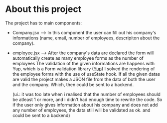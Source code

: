 # About this project

The project has to main components:
  - Company.jsx --> In this component the user can fill out his company's informations (name, email, number of employees, descripiton about the company).
  - employee.jsx --> After the company's data are declared the form will automatically create as many employee forms as the number of employees
    The validation of the given informations are happens with Yup, which is a Form validation library ([Yup](https://github.com/jquense/yup))
    I solved the rendering of the employee forms with the use of useState hook.
    If all the given datas are valid the project makes a JSON file from the data of both the user and the company. Which, then could be sent to a backend.

    (ui.: it was too late when i realised that the number of employees should be atleast 1 or more, and i didn't had enough time to rewrite the code.
    So if the user only gives information about his company and does not add any number of employees, the data still will be validated as ok. and could be sent to a backend)
